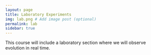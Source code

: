```yaml
---
layout: page
title: Laboratory Experiments
img: lab.png # Add image post (optional)
permalink: lab
sidebar: true
---
```


This course will include a laboratory section where we will observe evolution in real time. 